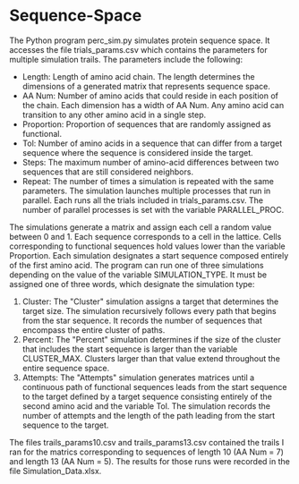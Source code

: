 # Sequence-Space
The Python program perc_sim.py simulates protein sequence space. It accesses the file trials_params.csv which contains the parameters for multiple simulation trails. The parameters include the following: 
* Length: Length of amino acid chain. The length determines the dimensions of a generated matrix that represents sequence space.
* AA Num: Number of amino acids that could reside in each position of the chain. Each dimension has a width of AA Num. Any amino acid can transition to any other amino acid in a single step.
* Proportion: Proportion of sequences that are randomly assigned as functional. 
* Tol: Number of amino acids in a sequence that can differ from a target sequence where the sequence is considered inside the target.
* Steps: The maximum number of amino-acid differences between two sequences that are still considered neighbors.
* Repeat: The number of times a simulation is repeated with the same parameters. 
The simulation launches multiple processes that run in parallel. Each runs all the trials included in trials_params.csv. The number of parallel processes is set with the variable PARALLEL_PROC.

The simulations generate a matrix and assign each cell a random value between 0 and 1. Each sequence corresponds to a cell in the lattice. Cells corresponding to functional sequences hold values lower than the variable Proportion. Each simulation designates a start sequence composed entirely of the first amino acid. The program can run one of three simulations depending on the value of the variable SIMULATION_TYPE. It must be assigned one of three words, which designate the simulation type:
1. Cluster: The "Cluster" simulation assigns a target that determines the target size. The simulation recursively follows every path that begins from the star sequence. It records the number of sequences that encompass the entire cluster of paths.
2. Percent: The "Percent" simulation determines if the size of the cluster that includes the start sequence is larger than the variable CLUSTER_MAX. Clusters larger than that value extend throughout the entire sequence space.
3. Attempts: The "Attempts" simulation generates matrices until a continuous path of functional sequences leads from the start sequence to the target defined by a target sequence consisting entirely of the second amino acid and the variable Tol. The simulation records the number of attempts and the length of the path leading from the start sequence to the target.

The files trails_params10.csv and trails_params13.csv contained the trails I ran for the matrics corresponding to sequences of length 10 (AA Num = 7) and length 13 (AA Num = 5). The results for those runs were recorded in the file Simulation_Data.xlsx. 
